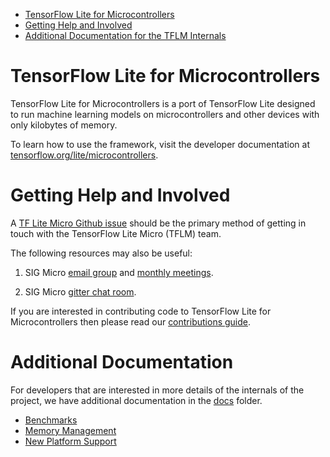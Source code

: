 <!--
Semi-automated TOC generation with instructions from
https://github.com/ekalinin/github-markdown-toc#auto-insert-and-update-toc
-->

<!--ts-->
   * [TensorFlow Lite for Microcontrollers](#tensorflow-lite-for-microcontrollers)
   * [Getting Help and Involved](#getting-help-and-involved)
   * [Additional Documentation for the TFLM Internals](#additional-documentation-for-the-tflm-internals)

<!-- Added by: advaitjain, at: Mon 05 Oct 2020 02:37:34 PM PDT -->

<!--te-->

# TensorFlow Lite for Microcontrollers

TensorFlow Lite for Microcontrollers is a port of TensorFlow Lite designed to
run machine learning models on microcontrollers and other devices with only
kilobytes of memory.

To learn how to use the framework, visit the developer documentation at
[tensorflow.org/lite/microcontrollers](https://www.tensorflow.org/lite/microcontrollers).

# Getting Help and Involved

A
[TF Lite Micro Github issue](https://github.com/tensorflow/tensorflow/issues/new?labels=comp%3Amicro&template=70-tflite-micro-issue.md)
should be the primary method of getting in touch with the TensorFlow Lite Micro
(TFLM) team.

The following resources may also be useful:

1.  SIG Micro [email group](https://groups.google.com/a/tensorflow.org/g/micro)
    and
    [monthly meetings](http://doc/1YHq9rmhrOUdcZnrEnVCWvd87s2wQbq4z17HbeRl-DBc).

1.  SIG Micro [gitter chat room](https://gitter.im/tensorflow/sig-micro).


If you are interested in contributing code to TensorFlow Lite for
Microcontrollers then please read our [contributions guide](CONTRIBUTING.md).


# Additional Documentation

For developers that are interested in more details of the internals of the
project, we have additional documentation in the [docs](docs/) folder.

 * [Benchmarks](benchmarks/README.md)
 * [Memory Management](docs/memory_management.md)
 * [New Platform Support](docs/new_platform_support.md)


